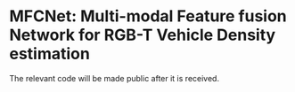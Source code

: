 # MFCNet: Multi-modal Feature fusion Network for RGB-T Vehicle Density estimation
The relevant code will be made public after it is received.
